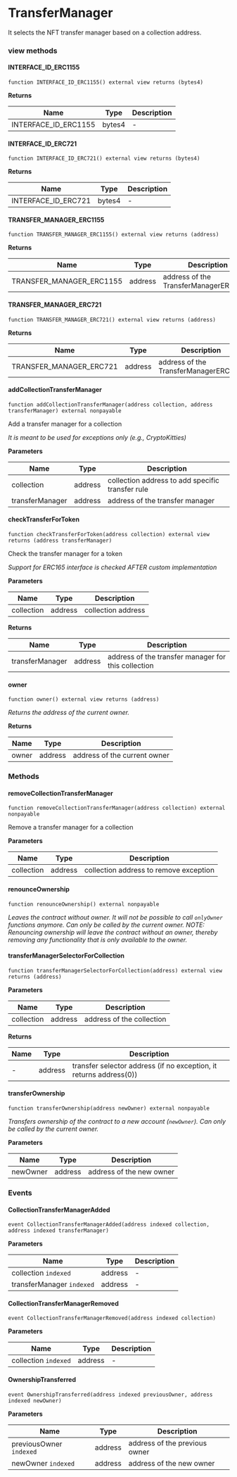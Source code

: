 # TransferManager

It selects the NFT transfer manager based on a collection address.

### view methods

#### INTERFACE\_ID\_ERC1155[​](broken-reference) <a href="#interface_id_erc1155" id="interface_id_erc1155"></a>

```
function INTERFACE_ID_ERC1155() external view returns (bytes4)
```

**Returns**[**​**](broken-reference)

| Name                   | Type   | Description |
| ---------------------- | ------ | ----------- |
| INTERFACE\_ID\_ERC1155 | bytes4 | -           |

#### INTERFACE\_ID\_ERC721[​](broken-reference) <a href="#interface_id_erc721" id="interface_id_erc721"></a>

```
function INTERFACE_ID_ERC721() external view returns (bytes4)
```

**Returns**[**​**](broken-reference)

| Name                  | Type   | Description |
| --------------------- | ------ | ----------- |
| INTERFACE\_ID\_ERC721 | bytes4 | -           |

#### TRANSFER\_MANAGER\_ERC1155[​](broken-reference) <a href="#transfer_manager_erc1155" id="transfer_manager_erc1155"></a>

```
function TRANSFER_MANAGER_ERC1155() external view returns (address)
```

**Returns**[**​**](broken-reference)

| Name                       | Type    | Description                           |
| -------------------------- | ------- | ------------------------------------- |
| TRANSFER\_MANAGER\_ERC1155 | address | address of the TransferManagerERC1155 |

#### TRANSFER\_MANAGER\_ERC721[​](broken-reference) <a href="#transfer_manager_erc721" id="transfer_manager_erc721"></a>

```
function TRANSFER_MANAGER_ERC721() external view returns (address)
```

**Returns**[**​**](broken-reference)

| Name                      | Type    | Description                          |
| ------------------------- | ------- | ------------------------------------ |
| TRANSFER\_MANAGER\_ERC721 | address | address of the TransferManagerERC721 |

#### addCollectionTransferManager[​](broken-reference) <a href="#addcollectiontransfermanager" id="addcollectiontransfermanager"></a>

```
function addCollectionTransferManager(address collection, address transferManager) external nonpayable
```

Add a transfer manager for a collection

_It is meant to be used for exceptions only (e.g., CryptoKitties)_

**Parameters**[**​**](broken-reference)

| Name            | Type    | Description                                      |
| --------------- | ------- | ------------------------------------------------ |
| collection      | address | collection address to add specific transfer rule |
| transferManager | address | address of the transfer manager                  |

#### checkTransferForToken[​](broken-reference) <a href="#checktransfermanagerfortoken" id="checktransfermanagerfortoken"></a>

```
function checkTransferForToken(address collection) external view returns (address transferManager)
```

Check the transfer manager for a token

_Support for ERC165 interface is checked AFTER custom implementation_

**Parameters**[**​**](broken-reference)

| Name       | Type    | Description        |
| ---------- | ------- | ------------------ |
| collection | address | collection address |

**Returns**[**​**](broken-reference)

| Name            | Type    | Description                                         |
| --------------- | ------- | --------------------------------------------------- |
| transferManager | address | address of the transfer manager for this collection |

#### owner[​](broken-reference) <a href="#owner" id="owner"></a>

```
function owner() external view returns (address)
```

_Returns the address of the current owner._

**Returns**[**​**](broken-reference)

| Name  | Type    | Description                  |
| ----- | ------- | ---------------------------- |
| owner | address | address of the current owner |

### Methods <a href="#removecollectiontransfermanager" id="removecollectiontransfermanager"></a>

#### removeCollectionTransferManager[​](broken-reference) <a href="#removecollectiontransfermanager" id="removecollectiontransfermanager"></a>

```
function removeCollectionTransferManager(address collection) external nonpayable
```

Remove a transfer manager for a collection

**Parameters**[**​**](broken-reference)

| Name       | Type    | Description                            |
| ---------- | ------- | -------------------------------------- |
| collection | address | collection address to remove exception |

#### renounceOwnership[​](broken-reference) <a href="#renounceownership" id="renounceownership"></a>

```
function renounceOwnership() external nonpayable
```

_Leaves the contract without owner. It will not be possible to call `onlyOwner` functions anymore. Can only be called by the current owner. NOTE: Renouncing ownership will leave the contract without an owner, thereby removing any functionality that is only available to the owner._

#### transferManagerSelectorForCollection[​](broken-reference) <a href="#transfermanagerselectorforcollection" id="transfermanagerselectorforcollection"></a>

```
function transferManagerSelectorForCollection(address) external view returns (address)
```

**Parameters**[**​**](broken-reference)

| Name       | Type    | Description               |
| ---------- | ------- | ------------------------- |
| collection | address | address of the collection |

**Returns**[**​**](broken-reference)

| Name | Type    | Description                                                        |
| ---- | ------- | ------------------------------------------------------------------ |
| -    | address | transfer selector address (if no exception, it returns address(0)) |

#### transferOwnership[​](broken-reference) <a href="#transferownership" id="transferownership"></a>

```
function transferOwnership(address newOwner) external nonpayable
```

_Transfers ownership of the contract to a new account (`newOwner`). Can only be called by the current owner._

**Parameters**[**​**](broken-reference)

| Name     | Type    | Description              |
| -------- | ------- | ------------------------ |
| newOwner | address | address of the new owner |

### Events <a href="#collectiontransfermanageradded" id="collectiontransfermanageradded"></a>

#### CollectionTransferManagerAdded[​](broken-reference) <a href="#collectiontransfermanageradded" id="collectiontransfermanageradded"></a>

```
event CollectionTransferManagerAdded(address indexed collection, address indexed transferManager)
```

**Parameters**[**​**](broken-reference)

| Name                      | Type    | Description |
| ------------------------- | ------- | ----------- |
| collection `indexed`      | address | -           |
| transferManager `indexed` | address | -           |

#### CollectionTransferManagerRemoved[​](broken-reference) <a href="#collectiontransfermanagerremoved" id="collectiontransfermanagerremoved"></a>

```
event CollectionTransferManagerRemoved(address indexed collection)
```

**Parameters**[**​**](broken-reference)

| Name                 | Type    | Description |
| -------------------- | ------- | ----------- |
| collection `indexed` | address | -           |

#### OwnershipTransferred[​](broken-reference) <a href="#ownershiptransferred" id="ownershiptransferred"></a>

```
event OwnershipTransferred(address indexed previousOwner, address indexed newOwner)
```

**Parameters**[**​**](broken-reference)

| Name                    | Type    | Description                   |
| ----------------------- | ------- | ----------------------------- |
| previousOwner `indexed` | address | address of the previous owner |
| newOwner `indexed`      | address | address of the new owner      |
